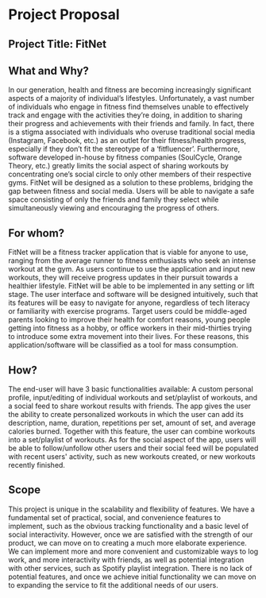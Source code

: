 # Project Proposal

## Project Title: FitNet

## What and Why?

In our generation, health and fitness are becoming increasingly significant aspects of a majority of individual’s lifestyles. Unfortunately, a vast number of individuals who engage in fitness find themselves unable to effectively track and engage with the activities they’re doing, in addition to sharing their progress and achievements with their friends and family. In fact, there is a stigma associated with individuals who overuse traditional social media (Instagram, Facebook, etc.) as an outlet for their fitness/health progress, especially if they don’t fit the stereotype of a ‘fitfluencer’. Furthermore, software developed in-house by fitness companies (SoulCycle, Orange Theory, etc.) greatly limits the social aspect of sharing workouts by concentrating one’s social circle to only other members of their respective gyms. FitNet will be designed as a solution to these problems, bridging the gap between fitness and social media. Users will be able to navigate a safe space consisting of only the friends and family they select while simultaneously viewing and encouraging the progress of others.

## For whom?

FitNet will be a fitness tracker application that is viable for anyone to use, ranging from the average runner to fitness enthusiasts who seek an intense workout at the gym. As users continue to use the application and input new workouts, they will receive progress updates in their pursuit towards a healthier lifestyle. FitNet will be able to be implemented in any setting or lift stage. The user interface and software will be designed intuitively, such that its features will be easy to navigate for anyone, regardless of tech literacy or familiarity with exercise programs. Target users could be middle-aged parents looking to improve their health for comfort reasons, young people getting into fitness as a hobby, or office workers in their mid-thirties trying to introduce some extra movement into their lives. For these reasons, this application/software will be classified as a tool for mass consumption.

## How?

The end-user will have 3 basic functionalities available: A custom personal profile, input/editing of individual workouts and set/playlist of workouts, and a social feed to share workout results with friends. The app gives the user the ability to create personalized workouts in which the user can add its description, name, duration, repetitions per set, amount of set, and average calories burned. Together with this feature, the user can combine workouts into a set/playlist of workouts. As for the social aspect of the app, users will be able to follow/unfollow other users and their social feed will be populated with recent users' activity, such as new workouts created, or new workouts recently finished.

## Scope

This project is unique in the scalability and flexibility of features. We have a fundamental set of practical, social, and convenience features to implement, such as the obvious tracking functionality and a basic level of social interactivity. However, once we are satisfied with the strength of our product, we can move on to creating a much more elaborate experience. We can implement more and more convenient and customizable ways to log work, and more interactivity with friends, as well as potential integration with other services, such as Spotify playlist integration. There is no lack of potential features, and once we achieve initial functionality we can move on to expanding the service to fit the additional needs of our users.

